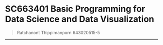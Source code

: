 # SC663401 Basic Programming for Data Science and Data Visualization 
> Ratchanont Thippimanporn 643020515-5
------------------------------------------
